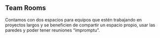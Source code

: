 ## Team Rooms
Contamos con dos espacios para equipos que estén trabajando en proyectos largos y se beneficien de compartir un espacio propio, usar las paredes y poder tener reuniones “impromptu”.
